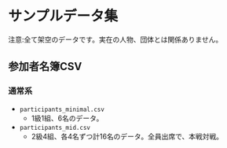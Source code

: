 # サンプルデータ集

注意:全て架空のデータです。実在の人物、団体とは関係ありません。

## 参加者名簿CSV

### 通常系

- `participants_minimal.csv`
  - 1級1組、6名のデータ。
- `participants_mid.csv`
  - 2級4組、各4名ずつ計16名のデータ。全員出席で、本戦対戦。

